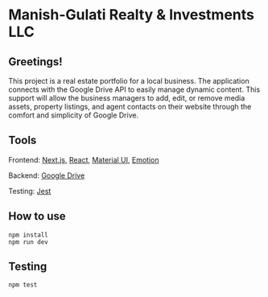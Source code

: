 # Manish-Gulati Realty &amp; Investments LLC

## Greetings!

This project is a real estate portfolio for a local business. The application connects with the Google Drive API to easily manage dynamic content. This support will allow the business managers to add, edit, or remove media assets, property listings, and agent contacts on their website through the comfort and simplicity of Google Drive.

## Tools

Frontend: [Next.js](https://nextjs.org), [React](https://reactjs.org), [Material UI](https://mui.com), [Emotion](https://emotion.sh/docs/introduction)

Backend: [Google Drive](https://google.com/drive)

Testing: [Jest](https://jestjs.io)

## How to use

```
npm install
npm run dev
```

## Testing

```
npm test
```
